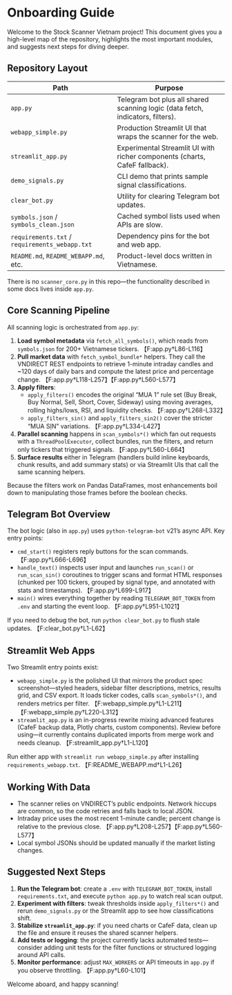 # Onboarding Guide

Welcome to the Stock Scanner Vietnam project! This document gives you a high-level map of the repository, highlights the most important modules, and suggests next steps for diving deeper.

## Repository Layout

| Path | Purpose |
| ---- | ------- |
| `app.py` | Telegram bot plus all shared scanning logic (data fetch, indicators, filters). |
| `webapp_simple.py` | Production Streamlit UI that wraps the scanner for the web. |
| `streamlit_app.py` | Experimental Streamlit UI with richer components (charts, CafeF fallback). |
| `demo_signals.py` | CLI demo that prints sample signal classifications. |
| `clear_bot.py` | Utility for clearing Telegram bot updates. |
| `symbols.json` / `symbols_clean.json` | Cached symbol lists used when APIs are slow. |
| `requirements.txt` / `requirements_webapp.txt` | Dependency pins for the bot and web app. |
| `README.md`, `README_WEBAPP.md`, etc. | Product-level docs written in Vietnamese. |

There is no `scanner_core.py` in this repo—the functionality described in some docs lives inside `app.py`.

## Core Scanning Pipeline

All scanning logic is orchestrated from `app.py`:

1. **Load symbol metadata** via `fetch_all_symbols()`, which reads from `symbols.json` for 200+ Vietnamese tickers. 【F:app.py†L86-L116】
2. **Pull market data** with `fetch_symbol_bundle*` helpers. They call the VNDIRECT REST endpoints to retrieve 1-minute intraday candles and ~120 days of daily bars and compute the latest price and percentage change. 【F:app.py†L118-L257】【F:app.py†L560-L577】
3. **Apply filters**:
   * `apply_filters()` encodes the original “MUA 1” rule set (Buy Break, Buy Normal, Sell, Short, Cover, Sideway) using moving averages, rolling highs/lows, RSI, and liquidity checks. 【F:app.py†L268-L332】
   * `apply_filters_sin()` and `apply_filters_sin2()` cover the stricter “MUA SỊN” variations. 【F:app.py†L334-L427】
4. **Parallel scanning** happens in `scan_symbols*()` which fan out requests with a `ThreadPoolExecutor`, collect bundles, run the filters, and return only tickers that triggered signals. 【F:app.py†L560-L664】
5. **Surface results** either in Telegram (handlers build inline keyboards, chunk results, and add summary stats) or via Streamlit UIs that call the same scanning helpers.

Because the filters work on Pandas DataFrames, most enhancements boil down to manipulating those frames before the boolean checks.

## Telegram Bot Overview

The bot logic (also in `app.py`) uses `python-telegram-bot` v21’s async API. Key entry points:

- `cmd_start()` registers reply buttons for the scan commands. 【F:app.py†L666-L696】
- `handle_text()` inspects user input and launches `run_scan()` or `run_scan_sin()` coroutines to trigger scans and format HTML responses (chunked per 100 tickers, grouped by signal type, and annotated with stats and timestamps). 【F:app.py†L699-L917】
- `main()` wires everything together by reading `TELEGRAM_BOT_TOKEN` from `.env` and starting the event loop. 【F:app.py†L951-L1021】

If you need to debug the bot, run `python clear_bot.py` to flush stale updates. 【F:clear_bot.py†L1-L62】

## Streamlit Web Apps

Two Streamlit entry points exist:

- `webapp_simple.py` is the polished UI that mirrors the product spec screenshot—styled headers, sidebar filter descriptions, metrics, results grid, and CSV export. It loads ticker codes, calls `scan_symbols*()`, and renders metrics per filter. 【F:webapp_simple.py†L1-L211】【F:webapp_simple.py†L220-L312】
- `streamlit_app.py` is an in-progress rewrite mixing advanced features (CafeF backup data, Plotly charts, custom components). Review before using—it currently contains duplicated imports from merge work and needs cleanup. 【F:streamlit_app.py†L1-L120】

Run either app with `streamlit run webapp_simple.py` after installing `requirements_webapp.txt`. 【F:README_WEBAPP.md†L1-L26】

## Working With Data

- The scanner relies on VNDIRECT’s public endpoints. Network hiccups are common, so the code retries and falls back to local JSON.
- Intraday price uses the most recent 1-minute candle; percent change is relative to the previous close. 【F:app.py†L208-L257】【F:app.py†L560-L577】
- Local symbol JSONs should be updated manually if the market listing changes.

## Suggested Next Steps

1. **Run the Telegram bot**: create a `.env` with `TELEGRAM_BOT_TOKEN`, install `requirements.txt`, and execute `python app.py` to watch real scan output.
2. **Experiment with filters**: tweak thresholds inside `apply_filters*()` and rerun `demo_signals.py` or the Streamlit app to see how classifications shift.
3. **Stabilize `streamlit_app.py`**: if you need charts or CafeF data, clean up the file and ensure it reuses the shared scanner helpers.
4. **Add tests or logging**: the project currently lacks automated tests—consider adding unit tests for the filter functions or structured logging around API calls.
5. **Monitor performance**: adjust `MAX_WORKERS` or API timeouts in `app.py` if you observe throttling. 【F:app.py†L60-L101】

Welcome aboard, and happy scanning!

